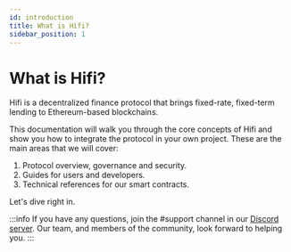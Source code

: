 ```yaml
---
id: introduction
title: What is Hifi?
sidebar_position: 1
---
```


# What is Hifi?

Hifi is a decentralized finance protocol that brings fixed-rate, fixed-term lending to Ethereum-based blockchains.

This documentation will walk you through the core concepts of Hifi and show you how to integrate the protocol in your
own project. These are the main areas that we will cover:

1. Protocol overview, governance and security.
2. Guides for users and developers.
3. Technical references for our smart contracts.

Let's dive right in.

:::info
If you have any questions, join the #support channel in our [Discord server](https://discord.com/invite/uGxaCppKSH).
Our team, and members of the community, look forward to helping you.‌
:::
